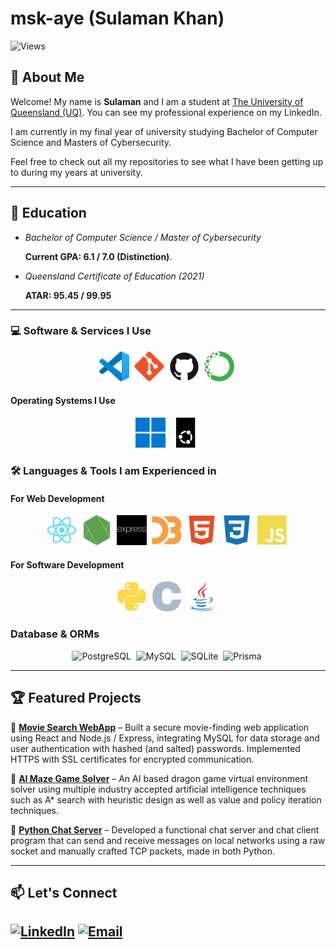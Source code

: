 <h1 align="left">msk-aye (Sulaman Khan)</h1>
<div align="left">
    <img src="https://komarev.com/ghpvc/?username=msk-aye&style=for-the-badge&color=red" alt="Views"/>
</div>

## :wave: About Me

Welcome! My name is **Sulaman** and I am a student at [The University of Queensland (UQ)](https://uq.edu.au/). You can see my professional experience on my LinkedIn.

I am currently in my final year of university studying Bachelor of Computer Science and Masters of Cybersecurity.

Feel free to check out all my repositories to see what I have been getting up to during my years at university.

---

## :book: Education

- *Bachelor of Computer Science / Master of Cybersecurity*
  
    **Current GPA: 6.1 / 7.0 (Distinction)**.

- *Queensland Certificate of Education (2021)*

    **ATAR: 95.45 / 99.95**

---

### :computer: Software & Services I Use

<div align="center">
    <img src="https://raw.githubusercontent.com/devicons/devicon/master/icons/vscode/vscode-original.svg" alt="VSCode" height="48rem"/>&nbsp;
    <img src="https://raw.githubusercontent.com/devicons/devicon/master/icons/git/git-plain.svg" alt="Git" height="48rem"/>&nbsp;
    <img src="https://raw.githubusercontent.com/devicons/devicon/master/icons/github/github-original.svg" alt="GitHub" height="48rem"/>&nbsp;
    <img src="https://raw.githubusercontent.com/devicons/devicon/master/icons/anaconda/anaconda-original.svg" alt="Git" height="48rem"/>&nbsp;
</div>

#### Operating Systems I Use

<div align="center">
  <img src="https://raw.githubusercontent.com/devicons/devicon/master/icons/windows11/windows11-original.svg" alt="Windows 11" height="48rem"/>&nbsp;
  <img src="https://raw.githubusercontent.com/devicons/devicon/master/icons/ubuntu/ubuntu-plain.svg" alt="Ubuntu" height="48rem"/>
</div>

### :hammer_and_wrench: Languages & Tools I am Experienced in

#### For Web Development

<div align="center">
    <img src="https://raw.githubusercontent.com/devicons/devicon/master/icons/react/react-original.svg" alt="React" height="48rem" />&nbsp;
    <img src="https://raw.githubusercontent.com/devicons/devicon/master/icons/nodejs/nodejs-plain.svg" alt="NodeJS" height="48rem" />&nbsp;
    <img src="https://raw.githubusercontent.com/devicons/devicon/54cfe13ac10eaa1ef817a343ab0a9437eb3c2e08/icons/express/express-original-wordmark.svg" alt="Express" height="48rem" style="filter: invert(1);" />&nbsp;
    <img src="https://raw.githubusercontent.com/devicons/devicon/master/icons/d3js/d3js-plain.svg" alt="d3JS" height="48rem" />&nbsp;
    <img src="https://raw.githubusercontent.com/devicons/devicon/master/icons/html5/html5-plain.svg" alt="HTML5" height="48rem" />&nbsp;
    <img src="https://raw.githubusercontent.com/devicons/devicon/master/icons/css3/css3-plain.svg" alt="CSS3" height="48rem" />&nbsp;
    <img src="https://raw.githubusercontent.com/devicons/devicon/master/icons/javascript/javascript-plain.svg" alt="CSS3" height="48rem" />&nbsp;
</div>

#### For Software Development

<div align="center">
    <img src="https://raw.githubusercontent.com/devicons/devicon/master/icons/python/python-plain.svg" alt="Python" height="48rem" />&nbsp;
    <img src="https://raw.githubusercontent.com/devicons/devicon/master/icons/c/c-original.svg" alt="C" height="48rem" />&nbsp;
    <img src="https://raw.githubusercontent.com/devicons/devicon/master/icons/java/java-original.svg" alt="Java" height="48rem" />&nbsp; 
</div>

### Database & ORMs

<div align="center">
    <img src="https://cdn.jsdelivr.net/gh/devicons/devicon@latest/icons/postgresql/postgresql-original.svg" alt="PostgreSQL" height="48rem" />&nbsp;
    <img src="https://cdn.jsdelivr.net/gh/devicons/devicon@latest/icons/mysql/mysql-original.svg" alt="MySQL" height="48rem" />&nbsp;
    <img src="https://cdn.jsdelivr.net/gh/devicons/devicon@latest/icons/sqlite/sqlite-original.svg" alt="SQLite" height="48rem" />&nbsp;
    <img src="https://cdn.jsdelivr.net/gh/devicons/devicon@latest/icons/prisma/prisma-original.svg" alt="Prisma" height="48rem" />&nbsp;
</div>

---

## :trophy: Featured Projects

🔹 [**Movie Search WebApp**](https://github.com/msk-aye/movie-search-frontend) – Built a secure movie-finding web application using React and Node.js / Express, integrating MySQL for data storage and user authentication with hashed (and salted) passwords. Implemented HTTPS with SSL certificates for encrypted communication.

🔹 [**AI Maze Game Solver**](https://github.com/msk-aye/AI-maze-game-solver) – An AI based dragon game virtual environment solver using multiple industry accepted artificial intelligence techniques such as A* search with heuristic design as well as value and policy iteration techniques.

🔹 [**Python Chat Server**](https://github.com/msk-aye/python-messaging-server) – Developed a functional chat server and chat client program that can send and receive messages on local networks using a raw socket and manually crafted TCP packets, made in both Python.

---
## 📫 Let's Connect

[![LinkedIn](https://img.shields.io/badge/LinkedIn-0077B5?style=for-the-badge&logo=linkedin&logoColor=white)](https://www.linkedin.com/in/muhammad-sulaman-khan/)
[![Email](https://img.shields.io/badge/Email-D14836?style=for-the-badge&logo=gmail&logoColor=white)](mailto:sulamankhan265@gmail.com)
---
